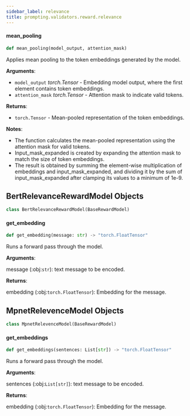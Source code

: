 ```yaml
---
sidebar_label: relevance
title: prompting.validators.reward.relevance
---
```


#### mean\_pooling

```python
def mean_pooling(model_output, attention_mask)
```

Applies mean pooling to the token embeddings generated by the model.

**Arguments**:

- `model_output` _torch.Tensor_ - Embedding model output, where the first element contains token embeddings.
- `attention_mask` _torch.Tensor_ - Attention mask to indicate valid tokens.

**Returns**:

- `torch.Tensor` - Mean-pooled representation of the token embeddings.

**Notes**:

  - The function calculates the mean-pooled representation using the attention mask for valid tokens.
  - Input_mask_expanded is created by expanding the attention mask to match the size of token embeddings.
  - The result is obtained by summing the element-wise multiplication of embeddings and input_mask_expanded,
  and dividing it by the sum of input_mask_expanded after clamping its values to a minimum of 1e-9.

## BertRelevanceRewardModel Objects

```python
class BertRelevanceRewardModel(BaseRewardModel)
```

#### get\_embedding

```python
def get_embedding(message: str) -> "torch.FloatTensor"
```

Runs a forward pass through the model.

**Arguments**:

  message (:obj:`str`):
  text message to be encoded.

**Returns**:

  embedding (:obj:`torch.FloatTensor`):
  Embedding for the message.

## MpnetRelevenceModel Objects

```python
class MpnetRelevenceModel(BaseRewardModel)
```

#### get\_embeddings

```python
def get_embeddings(sentences: List[str]) -> "torch.FloatTensor"
```

Runs a forward pass through the model.

**Arguments**:

  sentences (:obj:`List[str]`):
  text message to be encoded.

**Returns**:

  embedding (:obj:`torch.FloatTensor`):
  Embedding for the message.

